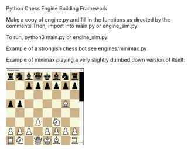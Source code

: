 Python Chess Engine Building Framework

Make a copy of engine.py and fill in the functions as directed by the comments
Then, import into main.py or engine_sim.py

To run, python3 main.py or engine_sim.py

Example of a strongish chess bot see engines/minimax.py

Example of minimax playing a very slightly dumbed down version of itself:
<p>
<img src = 'https://github.com/dylanh05/pyChess-Engine-Framework/blob/main/python-chess-engine.gif' alt="animated">
</p>

